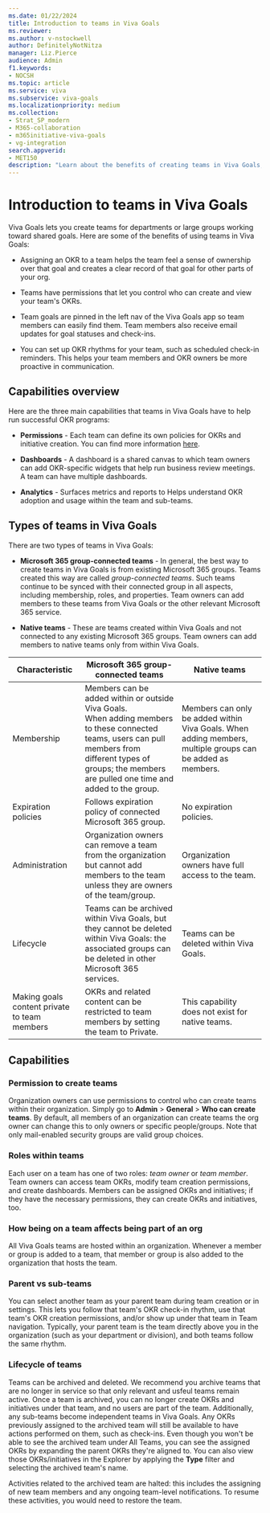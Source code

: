 ```yaml
---
ms.date: 01/22/2024
title: Introduction to teams in Viva Goals
ms.reviewer: 
ms.author: v-nstockwell
author: DefinitelyNotNitza
manager: Liz.Pierce
audience: Admin
f1.keywords:
- NOCSH
ms.topic: article
ms.service: viva
ms.subservice: viva-goals
ms.localizationpriority: medium
ms.collection:  
- Strat_SP_modern
- M365-collaboration
- m365initiative-viva-goals
- vg-integration  
search.appverid:
- MET150
description: "Learn about the benefits of creating teams in Viva Goals, as well as the different types of teams and their capabilities."
---
```


# Introduction to teams in Viva Goals

Viva Goals lets you create teams for departments or large groups working toward shared goals. Here are some of the benefits of using teams in Viva Goals:

- Assigning an OKR to a team helps the team feel a sense of ownership over that goal and creates a clear record of that goal for other parts of your org.

- Teams have permissions that let you control who can create and view your team's OKRs.

- Team goals are pinned in the left nav of the Viva Goals app so team members can easily find them. Team members also receive email updates for goal statuses and check-ins.

- You can set up OKR rhythms for your team, such as scheduled check-in reminders. This helps your team members and OKR owners be more proactive in communication.

## Capabilities overview  

Here are the three main capabilities that teams in Viva Goals have to help run successful OKR programs:

- **Permissions** - Each team can define its own policies for OKRs and initiative creation. You can find more information [here](configure-okr-create-permissions.md).

- **Dashboards** - A dashboard is a shared canvas to which team owners can add OKR-specific widgets that help run business review meetings. A team can have multiple dashboards.

- **Analytics** - Surfaces metrics and reports to Helps understand OKR adoption and usage within the team and sub-teams. <!--Editor's Note: What is this saying?-->

## Types of teams in Viva Goals

There are two types of teams in Viva Goals:

- **Microsoft 365 group-connected teams** - In general, the best way to create teams in Viva Goals is from existing Microsoft 365 groups. Teams created this way are called *group-connected teams*. Such teams continue to be synced with their connected group in all aspects, including membership, roles, and properties. Team owners can add members to these teams from Viva Goals or the other relevant Microsoft 365 service.

- **Native teams** - These are teams created within Viva Goals and not connected to any existing Microsoft 365 groups. Team owners can add members to native teams only from within Viva Goals.

| Characteristic | Microsoft 365 group-connected teams | Native teams |
|--- | --- | --- |
|Membership | Members can be added within or outside Viva Goals.<br>When adding members to these connected teams, users can pull members from different types of groups; the members are pulled one time and added to the group. | Members can only be added within Viva Goals. When adding members, multiple groups can be added as members.<!--Editor's Note: These require clarification.--> |
| Expiration policies | Follows expiration policy of connected Microsoft 365 group. | No expiration policies. |
| Administration | Organization owners can remove a team from the organization but cannot add members to the team unless they are owners of the team/group. | Organization owners have full access to the team. |
| Lifecycle | Teams can be archived within Viva Goals, but they cannot be deleted within Viva Goals: the associated groups can be deleted in other Microsoft 365 services. | Teams can be deleted within Viva Goals. |
| Making goals content private to team members | OKRs and related content can be restricted to team members by setting the team to Private. | This capability does not exist for native teams. |

## Capabilities

### Permission to create teams

Organization owners can use permissions to control who can create teams within their organization. Simply go to **Admin** > **General** > **Who can create teams**. By default, all members of an organization can create teams the org owner can change this to only owners or specific people/groups. Note that only mail-enabled security groups are valid group choices.

### Roles within teams

Each user on a team has one of two roles: *team owner* or *team member*. Team owners can access team OKRs, modify team creation permissions, and create dashboards. Members can be assigned OKRs and initiatives; if they have the necessary permissions, they can create OKRs and initiatives, too.

### How being on a team affects being part of an org

All Viva Goals teams are hosted within an organization. Whenever a member or group is added to a team, that member or group is also added to the organization that hosts the team.

### Parent vs sub-teams

You can select another team as your parent team during team creation or in settings. This lets you follow that team's OKR check-in rhythm, use that team's OKR creation permissions, and/or show up under that team in Team navigation. Typically, your parent team is the team directly above you in the organization (such as your department or division), and both teams follow the same rhythm.

### Lifecycle of teams

Teams can be archived and deleted. We recommend you archive teams that are no longer in service so that only relevant and usfeul teams remain active. Once a team is archived, you can no longer create OKRs and initiatives under that team, and no users are part of the team. Additionally, any sub-teams become independent teams in Viva Goals. Any OKRs previously assigned to the archived team will still be available to have actions performed on them, such as check-ins. Even though you won't be able to see the archived team under All Teams, you can see the assigned OKRs by expanding the parent OKRs they're aligned to. You can also view those OKRs/initiatives in the Explorer by applying the **Type** filter and selecting the archived team's name.

Activities related to the archived team are halted: this includes the assigning of new team members and any ongoing team-level notifications. To resume these activities, you would need to restore the team.
